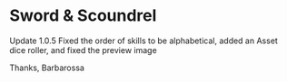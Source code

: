 # Sword & Scoundrel


Update 1.0.5 Fixed the order of skills to be alphabetical, added an Asset dice roller, and fixed the preview image

Thanks, Barbarossa